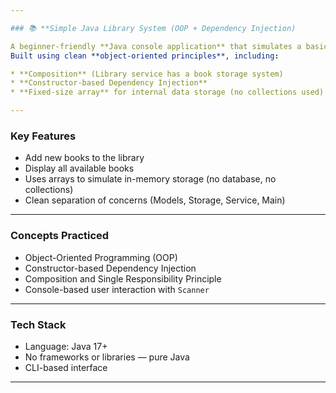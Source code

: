 ```yaml
---

### 📚 **Simple Java Library System (OOP + Dependency Injection)

A beginner-friendly **Java console application** that simulates a basic library system.
Built using clean **object-oriented principles**, including:

* **Composition** (Library service has a book storage system)
* **Constructor-based Dependency Injection**
* **Fixed-size array** for internal data storage (no collections used)

---
```


### Key Features

* Add new books to the library
* Display all available books
* Uses arrays to simulate in-memory storage (no database, no collections)
* Clean separation of concerns (Models, Storage, Service, Main)

---

### Concepts Practiced

* Object-Oriented Programming (OOP)
* Constructor-based Dependency Injection
* Composition and Single Responsibility Principle
* Console-based user interaction with `Scanner`

---

### Tech Stack

* Language: Java 17+
* No frameworks or libraries — pure Java
* CLI-based interface

---

